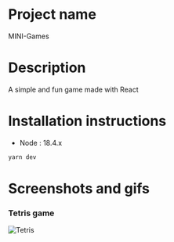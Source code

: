 # Project name
MINI-Games


# Description
A simple and fun game made with React


# Installation instructions
* Node : 18.4.x
```bash
yarn dev
```


# Screenshots and gifs
### Tetris game
![Tetris](https://user-images.githubusercontent.com/81599757/219086217-770dfa58-d9d1-42f2-a745-b20117bba16f.gif)
